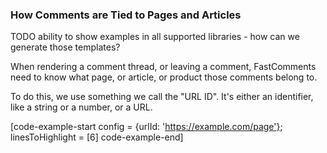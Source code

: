 ### How Comments are Tied to Pages and Articles

TODO ability to show examples in all supported libraries - how can we generate those templates?

When rendering a comment thread, or leaving a comment, FastComments need to know what page, or article, or product
those comments belong to.

To do this, we use something we call the "URL ID". It's either an identifier, like a string or a number, or a URL.

[code-example-start config = {urlId: 'https://example.com/page'}; linesToHighlight = [6] code-example-end]
